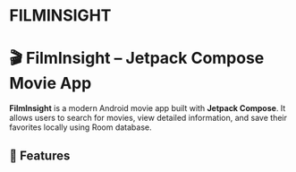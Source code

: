# FILMINSIGHT

# 🎬 FilmInsight – Jetpack Compose Movie App

**FilmInsight** is a modern Android movie app built with **Jetpack Compose**. It allows users to search for movies, view detailed information, and save their favorites locally using Room database.

## 🚀 Features
